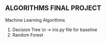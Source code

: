 ALGORITHMS FINAL PROJECT
------------------------

Machine Learning Algorithms
1. Decision Tree
\n   -> iris.py file for baseline 
3. Random Forest
